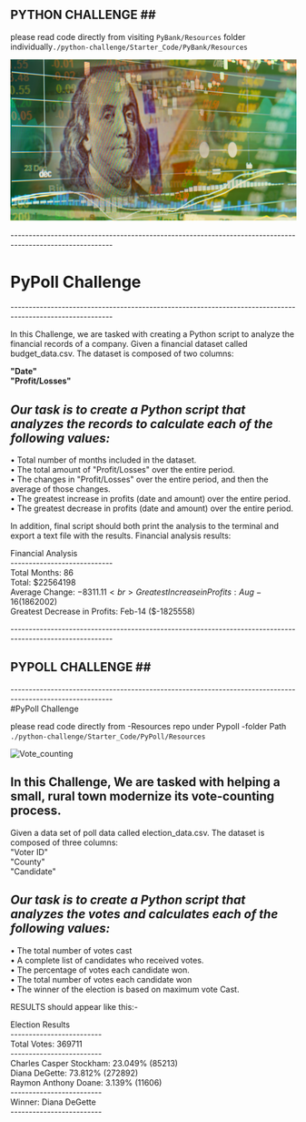 ## PYTHON CHALLENGE ## <br>

please read code directly from visiting `PyBank/Resources` folder individually`./python-challenge/Starter_Code/PyBank/Resources` <br>


![alt text](Starter_Code/Images/revenue-per-lead.png)

---------------------------------------------------------------------------------------------------------- <br>
# PyPoll Challenge 
---------------------------------------------------------------------------------------------------------- <br>

In this Challenge, we are tasked with creating a Python script to analyze the financial records of a company. 
Given a financial dataset called budget_data.csv. The dataset is composed of two columns: 

**"Date"** <br>
**"Profit/Losses"**<br>

## *Our task is to create a Python script that analyzes the records to calculate each of the following values:*

•	Total number of months included in the dataset.<br>
•	The total amount of "Profit/Losses" over the entire period. <br>
•	The changes in "Profit/Losses" over the entire period, and then the average of those changes. <br>
•	The greatest increase in profits (date and amount) over the entire period. <br>
•	The greatest decrease in profits (date and amount) over the entire period. <br>

In addition, final script should both print the analysis to the terminal and export a text file with the results.
Financial analysis results:


Financial Analysis<br>
----------------------------<br>
Total Months: 86 <br>
Total: $22564198 <br>
Average Change: $-8311.11 <br>
Greatest Increase in Profits: Aug-16 ($1862002) <br>
Greatest Decrease in Profits: Feb-14 ($-1825558) <br>



---------------------------------------------------------------------------------------------------------- <br>
## PYPOLL CHALLENGE ## <br>
---------------------------------------------------------------------------------------------------------- <br>
#PyPoll Challenge <br>

please read code directly from -Resources repo under Pypoll -folder Path `./python-challenge/Starter_Code/PyPoll/Resources` <br>

![Vote_counting](https://github.com/AVI-1213/python-challenge/assets/156638175/9f0ec7d2-e9e8-46f2-b5c7-12440849e066)



## In this Challenge, We are tasked with helping a small, rural town modernize its vote-counting process.<br>

Given a data set of poll data called election_data.csv. The dataset is composed of three columns: <br>
"Voter ID"<br> 
"County" <br> 
"Candidate"<br> 

## *Our task is to create a Python script that analyzes the votes and calculates each of the following values:* <br>
•	The total number of votes cast <br>
•	A complete list of candidates who received votes.<br>
•	The percentage of votes each candidate won.<br>
•	The total number of votes each candidate won <br>
•	The winner of the election is based on maximum vote Cast.<br>

RESULTS should appear like this:-

Election Results <br>
-------------------------<br>
Total Votes: 369711<br>
-------------------------<br>
Charles Casper Stockham: 23.049% (85213)<br>
Diana DeGette: 73.812% (272892)<br>
Raymon Anthony Doane: 3.139% (11606)<br>
-------------------------<br>
Winner: Diana DeGette<br>
-------------------------<br>

